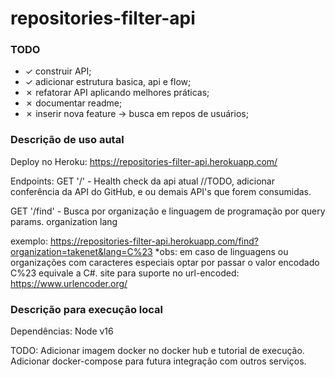 # repositories-filter-api

### TODO

- &check; construir API;
- &check; adicionar estrutura basica, api e flow;
- &cross; refatorar API aplicando melhores práticas;
- &cross; documentar readme;
- &cross; inserir nova feature -> busca em repos de usuários;

### Descrição de uso autal

Deploy no Heroku: https://repositories-filter-api.herokuapp.com/

Endpoints:
GET '/' - Health check da api atual
//TODO, adicionar conferência da API do GitHub, e ou demais API's que forem consumidas.

GET '/find' - Busca por organização e linguagem de programação por query params.
organization
lang

exemplo: https://repositories-filter-api.herokuapp.com/find?organization=takenet&lang=C%23
\*obs: em caso de linguagens ou organizações com caracteres especiais optar por passar o valor encodado C%23 equivale a C#.
site para suporte no url-encoded: https://www.urlencoder.org/

### Descrição para execução local

Dependências: Node v16

TODO:
Adicionar imagem docker no docker hub e tutorial de execução.
Adicionar docker-compose para futura integração com outros serviços.
